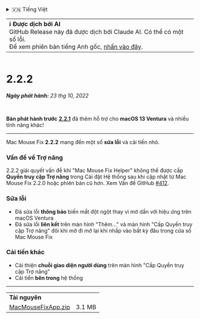 <details>
<summary>🇻🇳 Tiếng Việt</summary>

[🇬🇧 English (GitHub Release)](https://github.com/noah-nuebling/mac-mouse-fix/releases/tag/2.2.2)\
[🇦🇩 Català](https://redirect.macmousefix.com/?target=mmf-release&tag=2.2.2&locale=ca)\
[🇩🇪 Deutsch](https://redirect.macmousefix.com/?target=mmf-release&tag=2.2.2&locale=de)\
[🇪🇸 Español](https://redirect.macmousefix.com/?target=mmf-release&tag=2.2.2&locale=es)\
[🇫🇷 Français](https://redirect.macmousefix.com/?target=mmf-release&tag=2.2.2&locale=fr)\
[🇮🇩 Indonesia](https://redirect.macmousefix.com/?target=mmf-release&tag=2.2.2&locale=id)\
[🇮🇹 Italiano](https://redirect.macmousefix.com/?target=mmf-release&tag=2.2.2&locale=it)\
[🇭🇺 Magyar](https://redirect.macmousefix.com/?target=mmf-release&tag=2.2.2&locale=hu)\
[🇳🇱 Nederlands](https://redirect.macmousefix.com/?target=mmf-release&tag=2.2.2&locale=nl)\
[🇵🇱 Polski](https://redirect.macmousefix.com/?target=mmf-release&tag=2.2.2&locale=pl)\
[🇧🇷 Português (Brasil)](https://redirect.macmousefix.com/?target=mmf-release&tag=2.2.2&locale=pt-BR)\
[🇵🇹 Português (Portugal)](https://redirect.macmousefix.com/?target=mmf-release&tag=2.2.2&locale=pt-PT)\
[🇷🇴 Română](https://redirect.macmousefix.com/?target=mmf-release&tag=2.2.2&locale=ro)\
[🇸🇪 Svenska](https://redirect.macmousefix.com/?target=mmf-release&tag=2.2.2&locale=sv)\
**🇻🇳 Tiếng Việt**\
[🇹🇷 Türkçe](https://redirect.macmousefix.com/?target=mmf-release&tag=2.2.2&locale=tr)\
[🇨🇿 Čeština](https://redirect.macmousefix.com/?target=mmf-release&tag=2.2.2&locale=cs)\
[🇬🇷 Ελληνικά](https://redirect.macmousefix.com/?target=mmf-release&tag=2.2.2&locale=el)\
[🇷🇺 Русский](https://redirect.macmousefix.com/?target=mmf-release&tag=2.2.2&locale=ru)\
[🇺🇦 Українська](https://redirect.macmousefix.com/?target=mmf-release&tag=2.2.2&locale=uk)\
[🇮🇱 עברית](https://redirect.macmousefix.com/?target=mmf-release&tag=2.2.2&locale=he)\
[🇸🇦 العربية](https://redirect.macmousefix.com/?target=mmf-release&tag=2.2.2&locale=ar)\
[🇮🇳 हिन्दी](https://redirect.macmousefix.com/?target=mmf-release&tag=2.2.2&locale=hi)\
[🇹🇭 ไทย](https://redirect.macmousefix.com/?target=mmf-release&tag=2.2.2&locale=th)\
[🇨🇳 中文 (简体)](https://redirect.macmousefix.com/?target=mmf-release&tag=2.2.2&locale=zh-Hans)\
[🇨🇳 中文 (繁體)](https://redirect.macmousefix.com/?target=mmf-release&tag=2.2.2&locale=zh-Hant)\
[🇭🇰 中文（香港)](https://redirect.macmousefix.com/?target=mmf-release&tag=2.2.2&locale=zh-HK)\
[🇯🇵 日本語](https://redirect.macmousefix.com/?target=mmf-release&tag=2.2.2&locale=ja)\
[🇰🇷 한국어](https://redirect.macmousefix.com/?target=mmf-release&tag=2.2.2&locale=ko)\
[Help translate Mac Mouse Fix to different languages!](https://github.com/noah-nuebling/mac-mouse-fix/discussions/731)
</details>
<table align=><td>
<b>ℹ️ Được dịch bởi AI</b><br>
GitHub Release này đã được dịch bởi Claude AI. Có thể có một số lỗi.<br>
Để xem phiên bản tiếng Anh gốc, <a href="https://github.com/noah-nuebling/mac-mouse-fix/releases/tag/2.2.2">nhấn vào đây</a>.
</td></table>

<table></table>

# 2.2.2
***Ngày phát hành:** 23 thg 10, 2022*

<br>

**Bản phát hành trước** [**2.2.1**](https://redirect.macmousefix.com/?target=mmf-release&tag=2.2.1&locale=vi) đã thêm hỗ trợ cho **macOS 13 Ventura** và nhiều tính năng khác!

---

Mac Mouse Fix **2.2.2** mang đến một số **sửa lỗi** và cải tiến nhỏ.

### Vấn đề về Trợ năng

2.2.2 giải quyết vấn đề khi "Mac Mouse Fix Helper" không thể được cấp **Quyền truy cập Trợ năng** trong Cài đặt Hệ thống sau khi cập nhật từ Mac Mouse Fix 2.2.0 hoặc phiên bản cũ hơn. Xem Vấn đề GitHub [#412](https://github.com/noah-nuebling/mac-mouse-fix/issues/412).

### Sửa lỗi

- Đã sửa lỗi **thông báo** biến mất đột ngột thay vì mờ dần với hiệu ứng trên macOS Ventura
- Đã sửa lỗi **liên kết** trên màn hình "Thêm..." và màn hình "Cấp Quyền truy cập Trợ năng" đôi khi mở đi mở lại khi nhấp vào bất kỳ đâu trong cửa sổ Mac Mouse Fix

### Cải tiến khác

- Cải thiện **chuỗi giao diện người dùng** trên màn hình "Cấp Quyền truy cập Trợ năng"
- Cải tiến **bên trong** hệ thống

---

<table align="start">
<tr>
    <td colspan=2>
        <b>Tài nguyên</b>
    </td>
</tr>
<tr>
    <td><a href="https://github.com/noah-nuebling/mac-mouse-fix/releases/download/2.2.2/MacMouseFixApp.zip">MacMouseFixApp.zip</a></td>
    <td>3.1 MB</td>
</tr>
</table>
